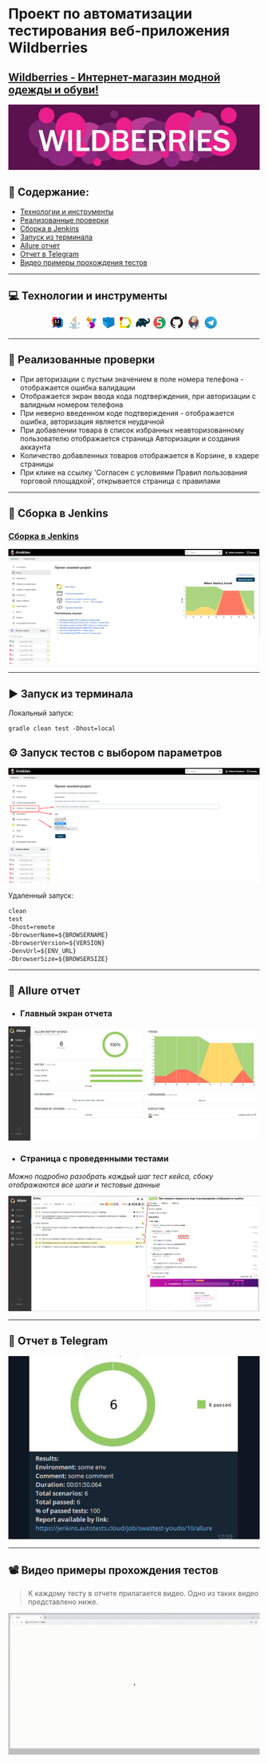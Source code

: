 # Проект по автоматизации тестирования веб-приложения Wildberries
## <a target="_blank" href="https://www.wildberries.ru/">Wildberries - Интернет-магазин модной одежды и обуви!</a>
<p align="center">
<img title="logo" src="images/wb_screen/7d525e472aaac570bb3b45efe6f307c1.jpg">
</p>


## :floppy_disk: Содержание:

- <a href="#computer-технологии-и-инструменты">Технологии и инструменты</a>
- <a href="#notebook_with_decorative_cover-реализованные-проверки">Реализованные проверки</a>
- <a href="#electric_plug-сборка-в-Jenkins">Сборка в Jenkins</a>
- <a href="#arrow_forward-запуск-из-терминала">Запуск из терминала</a>
- <a href="#open_book-allure-отчет">Allure отчет</a>
- <a href="#robot-отчет-в-telegram">Отчет в Telegram</a>
- <a href="#film_projector-видео-примеры-прохождения-тестов">Видео примеры прохождения тестов</a>

***

## :computer: Технологии и инструменты
<p align="center">
<img width="6%" title="IntelliJ IDEA" src="images/logo/Intelij_IDEA.svg">
<img width="6%" title="Java" src="images/logo/Java.svg">
<img width="6%" title="Selenide" src="images/logo/Selenide.svg">
<img width="6%" title="Selenoid" src="images/logo/Selenoid.svg">
<img width="6%" title="Allure Report" src="images/logo/Allure_Report.svg">
<img width="6%" title="Gradle" src="images/logo/Gradle.svg">
<img width="6%" title="JUnit5" src="images/logo/JUnit5.svg">
<img width="6%" title="GitHub" src="images/logo/GitHub.svg">
<img width="6%" title="Jenkins" src="images/logo/Jenkins.svg">
<img width="6%" title="Telegram" src="images/logo/Telegram.svg">
</p>

***

## :notebook_with_decorative_cover: Реализованные проверки
- При авторизации с пустым значением в поле номера телефона - отображается ошибка валидации
- Отображается экран ввода кода подтверждения, при авторизации с валидным номером телефона
- При неверно введенном коде подтверждения - отображается ошибка, авторизация является неудачной
- При добавлении товара в список избранных неавторизованному пользователю отображается страница Авторизации и создания аккаунта
- Количество добавленных товаров отображается в Корзине, в хэдере страницы
- При клике на ссылку 'Согласен с условиями Правил пользования торговой площадкой', открывается страница с правилами

***

## :electric_plug: Сборка в Jenkins
### <a target="_blank" href="https://jenkins.autotests.cloud/job/swastest-project/">Сборка в Jenkins</a>
<p align="center">
<img title="Jenkins Dashboard" src="images/wb_screen/jenkins_main.png">
</p>  

***

## :arrow_forward: Запуск из терминала
Локальный запуск:
```
gradle clean test -Dhost=local 
```
## :gear: Запуск тестов с выбором параметров
<img title="Jenkins ParamStart" src="images/wb_screen/jenkins_build.png">

Удаленный запуск:
```
clean
test
-Dhost=remote
-DbrowserName=${BROWSERNAME}
-DbrowserVersion=${VERSION}
-DenvUrl=${ENV_URL}
-DbrowserSize=${BROWSERSIZE}
```


***

## :open_book: Allure отчет
- ### Главный экран отчета
<p align="center">
<img title="Allure Overview Dashboard" src="images/wb_screen/allure_main.png">
</p>

- ### Страница с проведенными тестами
*Можно подробно разобрать каждый шаг тест кейса, сбоку отображаются все шаги и тестовые данные*
<p align="center">
<img title="Allure Test Page" src="images/wb_screen/TC_allure.png">
</p>

***

## :robot: Отчет в Telegram
<p align="center">
<img title="Telegram notification message" src="images/wb_screen/tgt_1.png">
</p>

***
## :film_projector: Видео примеры прохождения тестов
> К каждому тесту в отчете прилагается видео. Одно из таких видео представлено ниже.
<p align="center">
  <img title="Selenoid Video" src="images/wb_screen/652829b7999b22636e89855b0ca8e52c.gif">
</p>

